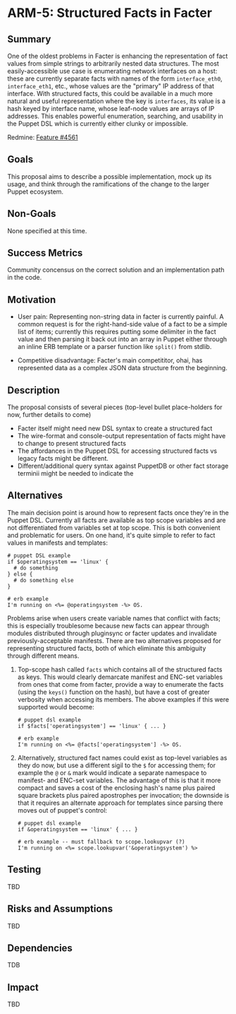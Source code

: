 ARM-5: Structured Facts in Facter
==========================


Summary
-------

One of the oldest problems in Facter is enhancing the representation of fact 
values from simple strings to arbitrarily nested data structures. The most 
easily-accessible use case is enumerating network interfaces on a host:
these are currently separate facts with names of the form `interface_eth0`,
`interface_eth1`, etc., whose values are the "primary" IP address of that 
interface. With structured facts, this could be available in a much more 
natural and useful representation where the key is `interfaces`, its value is a 
hash keyed by interface name, whose leaf-node values are arrays of IP 
addresses. This enables powerful enumeration, searching, and usability in the 
Puppet DSL which is currently either clunky or impossible.

Redmine: [Feature #4561](https://projects.puppetlabs.com/issues/4561)

Goals
-----

This proposal aims to describe a possible implementation, mock up its usage, 
and think through the ramifications of the change to the larger Puppet 
ecosystem.

Non-Goals
---------

None specified at this time.

Success Metrics
---------------

Community concensus on the correct solution and an implementation path in the 
code.

Motivation
----------

* User pain: Representing non-string data in facter is currently painful. A 
  common request is for the right-hand-side value of a fact to be a simple list 
  of items; currently this requires putting some delimiter in the fact value 
  and then parsing it back out into an array in Puppet either through an inline 
  ERB template or a parser function like `split()` from stdlib.

* Competitive disadvantage: Facter's main competititor, ohai, has represented 
  data as a complex JSON data structure from the beginning.

Description
-----------

The proposal consists of several pieces (top-level bullet place-holders for 
now, further details to come)

* Facter itself might need new DSL syntax to create a structured fact
* The wire-format and console-output representation of facts might have to 
  change to present structured facts
* The affordances in the Puppet DSL for accessing structured facts vs legacy 
  facts might be different.
* Different/additional query syntax against PuppetDB or other fact storage
  terminii might be needed to indicate the 

Alternatives
------------

The main decision point is around how to represent facts once they're in the 
Puppet DSL. Currently all facts are available as top scope variables and are 
not differentiated from variables set at top scope. This is both convenient and 
problematic for users. On one hand, it's quite simple to refer to fact values 
in manifests and templates:

    # puppet DSL example
    if $operatingsystem == 'linux' {
      # do something
    } else {
      # do something else 
    }

    # erb example
    I'm running on <%= @operatingsystem -%> OS.

Problems arise when users create variable names that conflict with facts; this 
is especially troublesome because new facts can appear through modules 
distributed through pluginsync or facter updates and invalidate 
previously-acceptable manifests. There are two alternatives proposed for 
representing structured facts, both of which eliminate this ambiguity through 
different means.

1. Top-scope hash called `facts` which contains all of the structured facts as 
   keys.  This would clearly demarcate manifest and ENC-set variables from ones 
   that come from facter, provide a way to enumerate the facts (using the 
   `keys()` function on the hash), but have a cost of greater verbosity when 
   accessing its members. The above examples if this were supported would 
   become:

       # puppet dsl example
       if $facts['operatingsystem'] == 'linux' { ... }
       
       # erb example
       I'm running on <%= @facts['operatingsystem'] -%> OS.

2. Alternatively, structured fact names could exist as top-level variables as 
   they do now, but use a different sigil to the `$` for accessing them; for 
   example the `@` or `&` mark would indicate a separate namespace to manifest- 
   and ENC-set variables. The advantage of this is that it more compact and 
   saves a cost of the enclosing hash's name plus paired square brackets plus 
   paired apostrophes per invocation; the downside is that it requires an 
   alternate approach for templates since parsing there moves out of puppet's 
   control:

       # puppet dsl example
       if &operatingsystem == 'linux' { ... }
       
       # erb example -- must fallback to scope.lookupvar (?)
       I'm running on <%= scope.lookupvar('&operatingsystem') %>


Testing
-------

TBD

Risks and Assumptions
---------------------

TBD

Dependencies
------------

TDB

Impact
------

TBD
